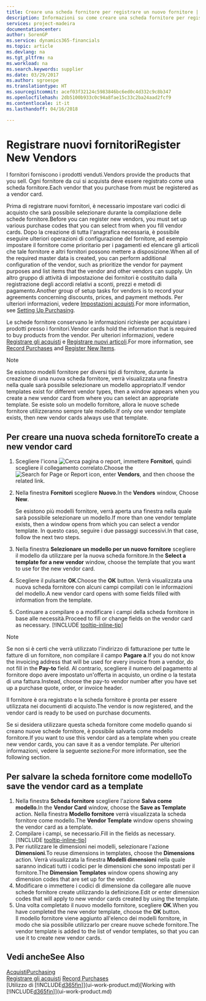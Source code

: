 ```yaml
---
title: Creare una scheda fornitore per registrare un nuovo fornitore | Documenti Microsoft
description: Informazioni su come creare una scheda fornitore per registrare un nuovo fornitore.
services: project-madeira
documentationcenter: 
author: SorenGP
ms.service: dynamics365-financials
ms.topic: article
ms.devlang: na
ms.tgt_pltfrm: na
ms.workload: na
ms.search.keywords: supplier
ms.date: 03/29/2017
ms.author: sgroespe
ms.translationtype: HT
ms.sourcegitcommit: acef03f32124c5983846bc6ed0c4d332c9c8b347
ms.openlocfilehash: 2db5100b933c0c94a8fae15c33c2ba24aad2fcf9
ms.contentlocale: it-it
ms.lasthandoff: 04/16/2018

---
```

# <a name="register-new-vendors"></a><span data-ttu-id="1120f-103">Registrare nuovi fornitori</span><span class="sxs-lookup"><span data-stu-id="1120f-103">Register New Vendors</span></span>
<span data-ttu-id="1120f-104">I fornitori forniscono i prodotti venduti.</span><span class="sxs-lookup"><span data-stu-id="1120f-104">Vendors provide the products that you sell.</span></span> <span data-ttu-id="1120f-105">Ogni fornitore da cui si acquista deve essere registrato come una scheda fornitore.</span><span class="sxs-lookup"><span data-stu-id="1120f-105">Each vendor that you purchase from must be registered as a vendor card.</span></span>

<span data-ttu-id="1120f-106">Prima di registrare nuovi fornitori, è necessario impostare vari codici di acquisto che sarà possibile selezionare durante la compilazione delle schede fornitore.</span><span class="sxs-lookup"><span data-stu-id="1120f-106">Before you can register new vendors, you must set up various purchase codes that you can select from when you fill vendor cards.</span></span> <span data-ttu-id="1120f-107">Dopo la creazione di tutta l'anagrafica necessaria, è possibile eseguire ulteriori operazioni di configurazione del fornitore, ad esempio impostare il fornitore come prioritario per i pagamenti ed elencare gli articoli che tale fornitore e altri fornitori possono mettere a disposizione.</span><span class="sxs-lookup"><span data-stu-id="1120f-107">When all of the required master data is created, you can perform additional configuration of the vendor, such as prioritize the vendor for payment purposes and list items that the vendor and other vendors can supply.</span></span> <span data-ttu-id="1120f-108">Un altro gruppo di attività di impostazione dei fornitori è costituito dalla registrazione degli accordi relativi a sconti, prezzi e metodi di pagamento.</span><span class="sxs-lookup"><span data-stu-id="1120f-108">Another group of setup tasks for vendors is to record your agreements concerning discounts, prices, and payment methods.</span></span> <span data-ttu-id="1120f-109">Per ulteriori informazioni, vedere [Impostazioni acquisti](purchasing-setup-purchasing.md).</span><span class="sxs-lookup"><span data-stu-id="1120f-109">For more information, see [Setting Up Purchasing](purchasing-setup-purchasing.md).</span></span>

<span data-ttu-id="1120f-110">Le schede fornitore conservano le informazioni richieste per acquistare i prodotti presso i fornitori.</span><span class="sxs-lookup"><span data-stu-id="1120f-110">Vendor cards hold the information that is required to buy products from the vendor.</span></span> <span data-ttu-id="1120f-111">Per ulteriori informazioni, vedere [Registrare gli acquisti](purchasing-how-record-purchases.md) e [Registrare nuovi articoli](inventory-how-register-new-items.md).</span><span class="sxs-lookup"><span data-stu-id="1120f-111">For more information, see [Record Purchases](purchasing-how-record-purchases.md) and [Register New Items](inventory-how-register-new-items.md).</span></span>

> [!NOTE]  
>   <span data-ttu-id="1120f-112">Se esistono modelli fornitore per diversi tipi di fornitore, durante la creazione di una nuova scheda fornitore, verrà visualizzata una finestra nella quale sarà possibile selezionare un modello appropriato.</span><span class="sxs-lookup"><span data-stu-id="1120f-112">If vendor templates exist for different vendor types, then a window appears when you create a new vendor card from where you can select an appropriate template.</span></span> <span data-ttu-id="1120f-113">Se esiste solo un modello fornitore, allora le nuove schede fornitore utilizzeranno sempre tale modello.</span><span class="sxs-lookup"><span data-stu-id="1120f-113">If only one vendor template exists, then new vendor cards always use that template.</span></span>

## <a name="to-create-a-new-vendor-card"></a><span data-ttu-id="1120f-114">Per creare una nuova scheda fornitore</span><span class="sxs-lookup"><span data-stu-id="1120f-114">To create a new vendor card</span></span>
1. <span data-ttu-id="1120f-115">Scegliere l'icona ![Cerca pagina o report](media/ui-search/search_small.png "icona Cerca pagina o report"), immettere **Fornitori**, quindi scegliere il collegamento correlato.</span><span class="sxs-lookup"><span data-stu-id="1120f-115">Choose the ![Search for Page or Report](media/ui-search/search_small.png "Search for Page or Report icon") icon, enter **Vendors**, and then choose the related link.</span></span>  
2. <span data-ttu-id="1120f-116">Nella finestra **Fornitori** scegliere **Nuovo**.</span><span class="sxs-lookup"><span data-stu-id="1120f-116">In the **Vendors** window, Choose **New**.</span></span>

    <span data-ttu-id="1120f-117">Se esistono più modelli fornitore, verrà aperta una finestra nella quale sarà possibile selezionare un modello.</span><span class="sxs-lookup"><span data-stu-id="1120f-117">If more than one vendor template exists, then a window opens from which you can select a vendor template.</span></span> <span data-ttu-id="1120f-118">In questo caso, seguire i due passaggi successivi.</span><span class="sxs-lookup"><span data-stu-id="1120f-118">In that case, follow the next two steps.</span></span>
3. <span data-ttu-id="1120f-119">Nella finestra **Selezionare un modello per un nuovo fornitore** scegliere il modello da utilizzare per la nuova scheda fornitore.</span><span class="sxs-lookup"><span data-stu-id="1120f-119">In the **Select a template for a new vendor** window, choose the template that you want to use for the new vendor card.</span></span>
4. <span data-ttu-id="1120f-120">Scegliere il pulsante **OK**.</span><span class="sxs-lookup"><span data-stu-id="1120f-120">Choose the **OK** button.</span></span> <span data-ttu-id="1120f-121">Verrà visualizzata una nuova scheda fornitore con alcuni campi compilati con le informazioni del modello.</span><span class="sxs-lookup"><span data-stu-id="1120f-121">A new vendor card opens with some fields filled with information from the template.</span></span>
5. <span data-ttu-id="1120f-122">Continuare a compilare o a modificare i campi della scheda fornitore in base alle necessità.</span><span class="sxs-lookup"><span data-stu-id="1120f-122">Proceed to fill or change fields on the vendor card as necessary.</span></span> [!INCLUDE [tooltip-inline-tip](includes/tooltip-inline-tip_md.md)]

> [!NOTE]  
>   <span data-ttu-id="1120f-123">Se non si è certi che verrà utilizzato l'indirizzo di fatturazione per tutte le fatture di un fornitore, non compilare il campo **Pagare a**.</span><span class="sxs-lookup"><span data-stu-id="1120f-123">If you do not know the invoicing address that will be used for every invoice from a vendor, do not fill in the **Pay-to** field.</span></span> <span data-ttu-id="1120f-124">Al contrario, scegliere il numero del pagamento al fornitore dopo avere impostato un'offerta in acquisto, un ordine o la testata di una fattura.</span><span class="sxs-lookup"><span data-stu-id="1120f-124">Instead, choose the pay-to vendor number after you have set up a purchase quote, order, or invoice header.</span></span>

<span data-ttu-id="1120f-125">Il fornitore è ora registrato e la scheda fornitore è pronta per essere utilizzata nei documenti di acquisto.</span><span class="sxs-lookup"><span data-stu-id="1120f-125">The vendor is now registered, and the vendor card is ready to be used on purchase documents.</span></span>

<span data-ttu-id="1120f-126">Se si desidera utilizzare questa scheda fornitore come modello quando si creano nuove schede fornitore, è possibile salvarla come modello fornitore.</span><span class="sxs-lookup"><span data-stu-id="1120f-126">If you want to use this vendor card as a template when you create new vendor cards, you can save it as a vendor template.</span></span> <span data-ttu-id="1120f-127">Per ulteriori informazioni, vedere la seguente sezione:</span><span class="sxs-lookup"><span data-stu-id="1120f-127">For more information, see the following section.</span></span>

## <a name="to-save-the-vendor-card-as-a-template"></a><span data-ttu-id="1120f-128">Per salvare la scheda fornitore come modello</span><span class="sxs-lookup"><span data-stu-id="1120f-128">To save the vendor card as a template</span></span>
1. <span data-ttu-id="1120f-129">Nella finestra **Scheda fornitore** scegliere l'azione **Salva come modello**.</span><span class="sxs-lookup"><span data-stu-id="1120f-129">In the **Vendor Card** window, choose the **Save as Template** action.</span></span> <span data-ttu-id="1120f-130">Nella finestra **Modello fornitore** verrà visualizzata la scheda fornitore come modello.</span><span class="sxs-lookup"><span data-stu-id="1120f-130">The **Vendor Template** window opens showing the vendor card as a template.</span></span>
2. <span data-ttu-id="1120f-131">Compilare i campi, se necessario.</span><span class="sxs-lookup"><span data-stu-id="1120f-131">Fill in the fields as necessary.</span></span> [!INCLUDE [tooltip-inline-tip](includes/tooltip-inline-tip_md.md)]
3. <span data-ttu-id="1120f-132">Per riutilizzare le dimensioni nei modelli, selezionare l'azione **Dimensioni**.</span><span class="sxs-lookup"><span data-stu-id="1120f-132">To reuse dimensions in templates, choose the **Dimensions** action.</span></span> <span data-ttu-id="1120f-133">Verrà visualizzata la finestra **Modelli dimensioni** nella quale saranno indicati tutti i codici per le dimensioni che sono impostati per il fornitore.</span><span class="sxs-lookup"><span data-stu-id="1120f-133">The **Dimension Templates** window opens showing any dimension codes that are set up for the vendor.</span></span>
4. <span data-ttu-id="1120f-134">Modificare o immettere i codici di dimensione da collegare alle nuove schede fornitore create utilizzando la definizione.</span><span class="sxs-lookup"><span data-stu-id="1120f-134">Edit or enter dimension codes that will apply to new vendor cards created by using the template.</span></span>
5. <span data-ttu-id="1120f-135">Una volta completato il nuovo modello fornitore, scegliere **OK**.</span><span class="sxs-lookup"><span data-stu-id="1120f-135">When you have completed the new vendor template, choose the **OK** button.</span></span>  
   <span data-ttu-id="1120f-136">Il modello fornitore viene aggiunto all'elenco dei modelli fornitore, in modo che sia possibile utilizzarlo per creare nuove schede fornitore.</span><span class="sxs-lookup"><span data-stu-id="1120f-136">The vendor template is added to the list of vendor templates, so that you can use it to create new vendor cards.</span></span>

## <a name="see-also"></a><span data-ttu-id="1120f-137">Vedi anche</span><span class="sxs-lookup"><span data-stu-id="1120f-137">See Also</span></span>
[<span data-ttu-id="1120f-138">Acquisti</span><span class="sxs-lookup"><span data-stu-id="1120f-138">Purchasing</span></span>](purchasing-manage-purchasing.md)  
<span data-ttu-id="1120f-139">[Registrare gli acquisti](purchasing-how-record-purchases.md) </span><span class="sxs-lookup"><span data-stu-id="1120f-139">[Record Purchases](purchasing-how-record-purchases.md) </span></span>  
<span data-ttu-id="1120f-140">[Utilizzo di [!INCLUDE[d365fin](includes/d365fin_md.md)]](ui-work-product.md)</span><span class="sxs-lookup"><span data-stu-id="1120f-140">[Working with [!INCLUDE[d365fin](includes/d365fin_md.md)]](ui-work-product.md)</span></span>  

